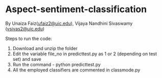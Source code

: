 # Aspect-sentiment-classification
By Unaiza Faiz(ufaiz2@uic.edu), Vijaya Nandhini Sivaswamy (vsivas2@uic.edu)

Steps to run the code:
1. Download and unzip the folder
2. Edit the variable file_no in predicttest.py as 1 or 2 (depending on test set) and save 
3. Run the command - python predicttest.py
4. All the employed classifiers are commented in classmode.py